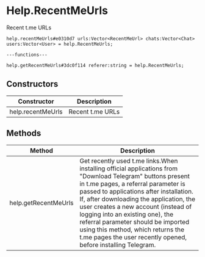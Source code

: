 # Help.RecentMeUrls
Recent t.me URLs

```
help.recentMeUrls#e0310d7 urls:Vector<RecentMeUrl> chats:Vector<Chat> users:Vector<User> = help.RecentMeUrls;

---functions---

help.getRecentMeUrls#3dc0f114 referer:string = help.RecentMeUrls;
```

## Constructors
| Constructor | Description |
| ---- | ----------- |
| help.recentMeUrls | Recent t.me URLs |


## Methods
| Method | Description |
| ---- | ----------- |
| help.getRecentMeUrls | Get recently used t.me links.When installing official applications from "Download Telegram" buttons present in t.me pages, a referral parameter is passed to applications after installation.  If, after downloading the application, the user creates a new account (instead of logging into an existing one), the referral parameter should be imported using this method, which returns the t.me pages the user recently opened, before installing Telegram. |


